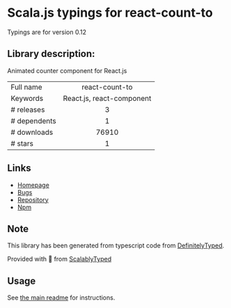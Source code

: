 
# Scala.js typings for react-count-to

Typings are for version 0.12

## Library description:
Animated counter component for React.js

|                    |                 |
| ------------------ | :-------------: |
| Full name          | react-count-to |
| Keywords           | React.js, react-component |
| # releases         | 3 |
| # dependents       | 1 |
| # downloads        | 76910 |
| # stars            | 1 |

## Links
- [Homepage](https://github.com/MicheleBertoli/react-count-to)
- [Bugs](https://github.com/MicheleBertoli/react-count-to/issues)
- [Repository](https://github.com/MicheleBertoli/react-count-to)
- [Npm](https://www.npmjs.com/package/react-count-to)
    


## Note
This library has been generated from typescript code from [DefinitelyTyped](https://definitelytyped.org).

Provided with :purple_heart: from [ScalablyTyped](https://github.com/oyvindberg/ScalablyTyped)

## Usage
See [the main readme](../../readme.md) for instructions.


